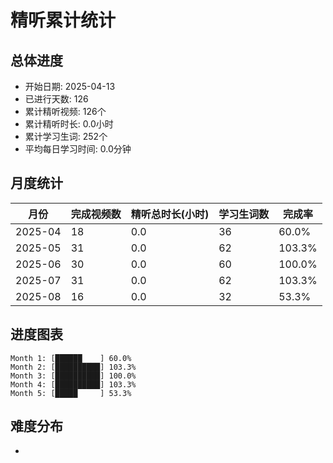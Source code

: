 # 精听累计统计

## 总体进度

- 开始日期: 2025-04-13
- 已进行天数: 126
- 累计精听视频: 126个
- 累计精听时长: 0.0小时
- 累计学习生词: 252个
- 平均每日学习时间: 0.0分钟

## 月度统计

| 月份 | 完成视频数 | 精听总时长(小时) | 学习生词数 | 完成率 |
|-----|-----------|----------------|----------|-------|
| 2025-04 | 18 | 0.0 | 36 | 60.0% |
| 2025-05 | 31 | 0.0 | 62 | 103.3% |
| 2025-06 | 30 | 0.0 | 60 | 100.0% |
| 2025-07 | 31 | 0.0 | 62 | 103.3% |
| 2025-08 | 16 | 0.0 | 32 | 53.3% |

## 进度图表

```
Month 1: [██████    ] 60.0%
Month 2: [██████████] 103.3%
Month 3: [██████████] 100.0%
Month 4: [██████████] 103.3%
Month 5: [█████     ] 53.3%
```

## 难度分布

- [简单/中等/困难]: 126 (100.0%)